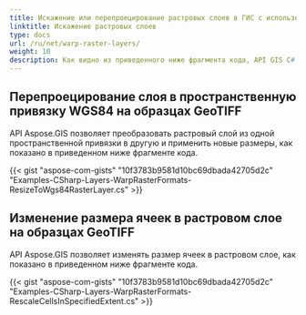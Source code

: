 ```yaml
---
title: Искажение или перепроецирование растровых слоев в ГИС с использованием C#
linktitle: Искажение растровых слоев
type: docs
url: /ru/net/warp-raster-layers/
weight: 10
description: Как видно из приведенного ниже фрагмента кода, API GIS C# Library позволяет преобразовывать, искажать или перепроецировать растровый слой из одной пространственной привязки в другую и применять новые размеры.
---
```


## **Перепроецирование слоя в пространственную привязку WGS84 на образцах GeoTIFF**
API Aspose.GIS позволяет преобразовать растровый слой из одной пространственной привязки в другую и применить новые размеры, как показано в приведенном ниже фрагменте кода.

{{< gist "aspose-com-gists" "10f3783b9581d10bc69dbada42705d2c" "Examples-CSharp-Layers-WarpRasterFormats-ResizeToWgs84RasterLayer.cs" >}}
## **Изменение размера ячеек в растровом слое на образцах GeoTIFF**
API Aspose.GIS позволяет изменять размер ячеек в растровом слое, как показано в приведенном ниже фрагменте кода.

{{< gist "aspose-com-gists" "10f3783b9581d10bc69dbada42705d2c" "Examples-CSharp-Layers-WarpRasterFormats-RescaleCellsInSpecifiedExtent.cs" >}}
